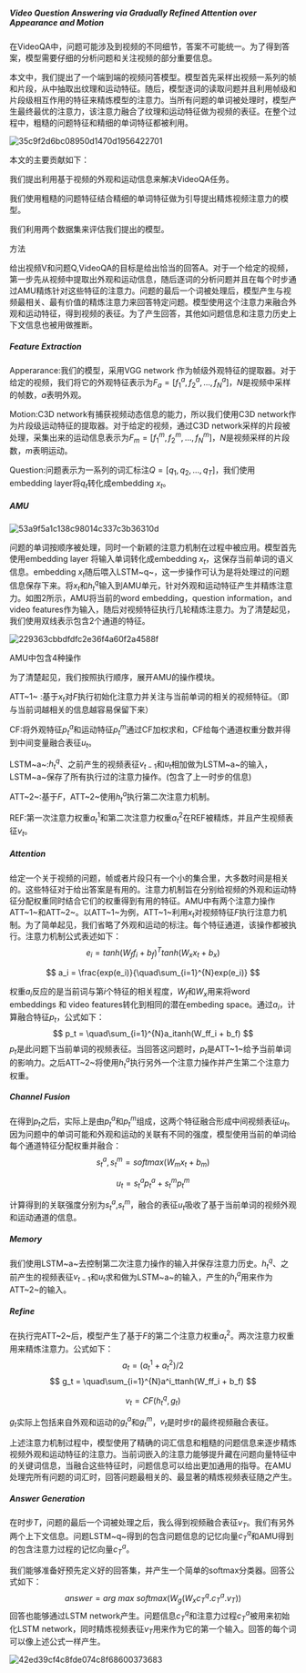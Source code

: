 ##### Video Question Answering via Gradually Refined Attention over Appearance and Motion

在VideoQA中，问题可能涉及到视频的不同细节，答案不可能统一。为了得到答案，模型需要仔细的分析问题和关注视频的部分重要信息。

本文中，我们提出了一个端到端的视频问答模型。模型首先采样出视频一系列的帧和片段，从中抽取出纹理和运动特征。随后，模型逐词的读取问题并且利用帧级和片段级相互作用的特征来精炼模型的注意力。当所有问题的单词被处理时，模型产生最终最优的注意力，该注意力融合了纹理和运动特征做为视频的表征。在整个过程中，粗糙的问题特征和精细的单词特征都被利用。

![35c9f2d6bc08950d1470d1956422701](./35c9f2d6bc08950d1470d1956422701.png)

本文的主要贡献如下：

我们提出利用基于视频的外观和运动信息来解决VideoQA任务。

我们使用粗糙的问题特征结合精细的单词特征做为引导提出精炼视频注意力的模型。

我们利用两个数据集来评估我们提出的模型。

方法

给出视频V和问题Q,VideoQA的目标是给出恰当的回答A。对于一个给定的视频，第一步先从视频中提取出外观和运动信息，随后逐词的分析问题并且在每个时步通过AMU精炼针对这些特征的注意力。问题的最后一个词被处理后，模型产生与视频最相关、最有价值的精炼注意力来回答特定问题。模型使用这个注意力来融合外观和运动特征，得到视频的表征。为了产生回答，其他如问题信息和注意力历史上下文信息也被用做推断。

##### Feature Extraction

Apperarance:我们的模型，采用VGG network 作为帧级外观特征的提取器。对于给定的视频，我们将它的外观特征表示为$F_a = [f^a_1,f^a_2,...,f^a_N]$，$N$是视频中采样的帧数，$a$表明外观。

Motion:C3D network有捕获视频动态信息的能力，所以我们使用C3D network作为片段级运动特征的提取器。对于给定的视频，通过C3D network采样的片段被处理，采集出来的运动信息表示为$F_m = [f^m_1,f^m_2,...,f^m_N]$，$N$是视频采样的片段数，$m$表明运动。 

Question:问题表示为一系列的词汇标注$Q = [q_1,q_2,...,q_T]$，我们使用embedding layer将$q_t$转化成embedding $x_t$。

##### AMU

![53a9f5a1c138c98014c337c3b36310d](./53a9f5a1c138c98014c337c3b36310d.png)

问题的单词按顺序被处理，同时一个新颖的注意力机制在过程中被应用。模型首先使用embedding layer 将输入单词转化成embedding $x_t$，这保存当前单词的语义信息。embedding $x_t$随后喂入LSTM~q~，这一步操作可认为是将处理过的问题信息保存下来。将$x_t$和$h^q_t$输入到AMU单元，针对外观和运动特征产生并精炼注意力。如图2所示，AMU将当前的word embedding，question information，and video features作为输入，随后对视频特征执行几轮精炼注意力。为了清楚起见，我们使用双线表示包含2个通道的特征。

![229363cbbdfdfc2e36f4a60f2a4588f](./229363cbbdfdfc2e36f4a60f2a4588f.png)

AMU中包含4种操作

为了清楚起见，我们按照执行顺序，展开AMU的操作模块。

ATT~1~ :基于$x_t$对$F$执行初始化注意力并关注与当前单词的相关的视频特征。（即与当前词越相关的信息越容易保留下来）

CF:将外观特征$p^a_t$和运动特征$p^m_t$通过CF加权求和，CF给每个通道权重分数并得到中间变量融合表征$u_t$。

LSTM~a~:$h^q_t$、之前产生的视频表征$v_{t-1}$和$u_t$相加做为LSTM~a~的输入，LSTM~a~保存了所有执行过的注意力操作。(包含了上一时步的信息)

ATT~2~:基于$F$，ATT~2~使用$h^a_t$执行第二次注意力机制。

REF:第一次注意力权重$a^1_t$和第二次注意力权重$a^2_t$在REF被精炼，并且产生视频表征$v_t$。

##### Attention

给定一个关于视频的问题，帧或者片段只有一个小的集合里，大多数时间是相关的。这些特征对于给出答案是有用的。注意力机制旨在分别给视频的外观和运动特征分配权重同时结合它们的权重得到有用的特征。AMU中有两个注意力操作ATT~1~和ATT~2~。以ATT~1~为例，ATT~1~利用$x_t$对视频特征$F$执行注意力机制。为了简单起见，我们省略了外观和运动的标注。每个特征通道，该操作都被执行。注意力机制公式表述如下：
$$
e_i = tanh(W_ff_i + b_f)^Ttanh(W_xx_t + b_x)
$$

$$
a_i = \frac{exp(e_i)}{\quad\sum_{i=1}^{N}exp(e_i)}
$$

权重$a_i$反应的是当前词与第$i$个特征的相关程度，$W_f$和$W_x$用来将word embeddings 和 video features转化到相同的潜在embeding space。通过$a_i$，计算融合特征$p_t$，公式如下：
$$
p_t = \quad\sum_{i=1}^{N}a_itanh(W_ff_i + b_f)
$$
$p_t$是此问题下当前单词的视频表征。当回答这问题时，$p_t$是ATT~1~给予当前单词的影响力。之后ATT~2~将使用$h^a_t$执行另外一个注意力操作并产生第二个注意力权重。

##### Channel Fusion

在得到$p_t$之后，实际上是由$p^a_t$和$p^m_t$组成，这两个特征融合形成中间视频表征$u_t$。因为问题中的单词可能和外观和运动的关联有不同的强度，模型使用当前的单词给每个通道特征分配权重并融合：
$$
s^a_t,s^m_t = softmax(W_mx_t + b_m)
$$

$$
u_t = s^a_tp^a_t + s^m_tp^m_t
$$

计算得到的关联强度分别为$s^a_t$,$s^m_t$，融合的表征$u_t$吸收了基于当前单词的视频外观和运动通道的信息。

##### Memory

我们使用LSTM~a~去控制第二次注意力操作的输入并保存注意力历史。$h^q_t$、之前产生的视频表征$v_{t-1}$和$u_t$求和做为LSTM~a~的输入，产生的$h^a_t$用来作为ATT~2~的输入。

##### Refine

在执行完ATT~2~后，模型产生了基于$F$的第二个注意力权重$a^2_t$。两次注意力权重用来精炼注意力。公式如下：
$$
a_t = (a^1_t + a^2_t)/2
$$
$$
g_t = \quad\sum_{i=1}^{N}a^i_ttanh(W_ff_i + b_f)
$$

$$
v_t = CF(h^q_t,g_t)
$$

$g_t$实际上包括来自外观和运动的$g^a_t$和$g^m_t$，$v_t$是时步$t$的最终视频融合表征。

上述注意力机制过程中，模型使用了精确的词汇信息和粗糙的问题信息来逐步精炼视频外观和运动特征的注意力。当前词嵌入的注意力能够提升藏在问题向量特征中的关键词信息，当融合这些特征时，问题信息可以给出更加通用的指导。在AMU处理完所有问题的词汇时，回答问题最相关的、最显著的精炼视频表征随之产生。

##### Answer Generation

在时步$T$，问题的最后一个词被处理之后，我么得到视频融合表征$v_T$。我们有另外两个上下文信息。问题LSTM~q~得到的包含问题信息的记忆向量$c^q_T$和AMU得到的包含注意力过程的记忆向量$c^a_T$。

我们能够准备好预先定义好的回答集，并产生一个简单的softmax分类器。回答公式如下：
$$
answer = arg\ max\ softmax(W_g(W_xc^q_T.c^a_T.v_T))
$$
回答也能够通过LSTM network产生。问题信息$c^q_T$和注意力过程$c^a_T$被用来初始化LSTM network，同时精炼视频表征$v_T$用来作为它的第一个输入。回答的每个词可以像上述公式一样产生。

![42ed39cf4c8fde074c8f68600373683](./42ed39cf4c8fde074c8f68600373683.png)

